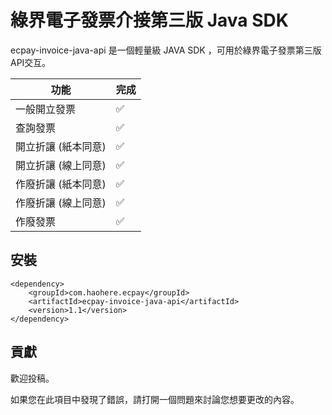 # 綠界電子發票介接第三版 Java SDK

ecpay-invoice-java-api 是一個輕量級 JAVA SDK ，可用於綠界電子發票第三版API交互。



| 功能          | 完成             |         
|-------------|----------------|
| 一般開立發票      | ✅ | 
| 查詢發票        | ✅     | 
| 開立折讓 (紙本同意) | ✅    | 
| 開立折讓 (線上同意) | ✅    | 
| 作廢折讓 (紙本同意) | ✅    | 
| 作廢折讓 (線上同意) | ✅    | 
| 作廢發票        | ✅    | 

##  安裝

```
<dependency>
    <groupId>com.haohere.ecpay</groupId>
    <artifactId>ecpay-invoice-java-api</artifactId>
    <version>1.1</version>
</dependency>
```

## 貢獻

歡迎投稿。

如果您在此項目中發現了錯誤，請打開一個問題來討論您想要更改的內容。

